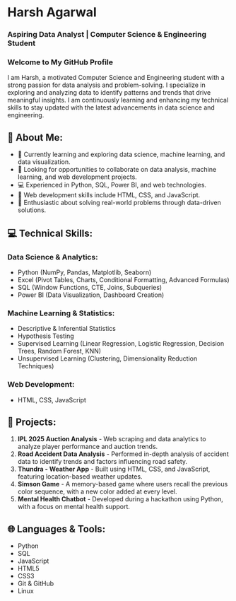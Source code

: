 # Harsh Agarwal

### Aspiring Data Analyst | Computer Science & Engineering Student

### Welcome to My GitHub Profile

I am Harsh, a motivated Computer Science and Engineering student with a strong passion for data analysis and problem-solving. I specialize in exploring and analyzing data to identify patterns and trends that drive meaningful insights. I am continuously learning and enhancing my technical skills to stay updated with the latest advancements in data science and engineering.

## 🔗 About Me:

- 🌱 Currently learning and exploring data science, machine learning, and data visualization.
- 🤝 Looking for opportunities to collaborate on data analysis, machine learning, and web development projects.
- 💻 Experienced in Python, SQL, Power BI, and web technologies.
- 🎨 Web development skills include HTML, CSS, and JavaScript.
- 🧠 Enthusiastic about solving real-world problems through data-driven solutions.

## 💻 Technical Skills:

### **Data Science & Analytics:**

- Python (NumPy, Pandas, Matplotlib, Seaborn)
- Excel (Pivot Tables, Charts, Conditional Formatting, Advanced Formulas)
- SQL (Window Functions, CTE, Joins, Subqueries)
- Power BI (Data Visualization, Dashboard Creation)

### **Machine Learning & Statistics:**

- Descriptive & Inferential Statistics
- Hypothesis Testing
- Supervised Learning (Linear Regression, Logistic Regression, Decision Trees, Random Forest, KNN)
- Unsupervised Learning (Clustering, Dimensionality Reduction Techniques)

### **Web Development:**

- HTML, CSS, JavaScript

## 🚀 Projects:

1. **IPL 2025 Auction Analysis** - Web scraping and data analytics to analyze player performance and auction trends.
2. **Road Accident Data Analysis** - Performed in-depth analysis of accident data to identify trends and factors influencing road safety.
3. **Thundra - Weather App** - Built using HTML, CSS, and JavaScript, featuring location-based weather updates.
4. **Simson Game** - A memory-based game where users recall the previous color sequence, with a new color added at every level.
5. **Mental Health Chatbot** - Developed during a hackathon using Python, with a focus on mental health support.

## 🌐 Languages & Tools:

- Python
- SQL
- JavaScript
- HTML5
- CSS3
- Git & GitHub
- Linux
